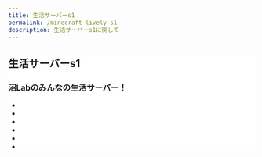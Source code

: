 ```yaml
---
title: 生活サーバーs1
permalink: /minecraft-lively-s1
description: 生活サーバーs1に関して
---
```


<section class="page-section" id="lively" style="background-color: #fff">
  <div class="container">
    <div class="row">
      <div class="col-lg-12 text-center">
        <h2 class="section-heading text-uppercase">生活サーバーs1</h2>
        <h3 class="section-subheading text-muted">沼Labのみんなの生活サーバー！</h3>
      </div>
    </div>
    <div style="text-align: center">
      <ul class="slider">
        <li><img src="{{ '/assets/img/lively-s1/01.webp' | relative_directory}}" alt="" /></li>
        <li><img src="{{ '/assets/img/lively-s1/02.webp' | relative_directory}}" alt="" /></li>
        <li><img src="{{ '/assets/img/lively-s1/03.webp' | relative_directory}}" alt="" /></li>
        <li><img src="{{ '/assets/img/lively-s1/04.webp' | relative_directory}}" alt="" /></li>
        <li><img src="{{ '/assets/img/lively-s1/05.webp' | relative_directory}}" alt="" /></li>
        <li><img src="{{ '/assets/img/lively-s1/06.webp' | relative_directory}}" alt="" /></li>
      </ul>
    </div>
  </div>
</section>